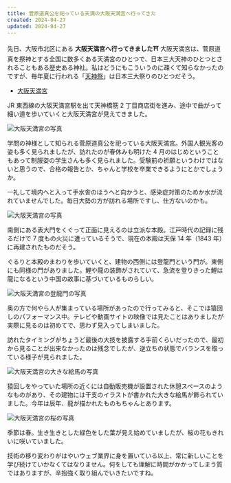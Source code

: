 ```yaml
---
title: 菅原道真公を祀っている天満の大阪天満宮へ行ってきた
created: 2024-04-27
updated: 2024-04-27
---
```


先日、大阪市北区にある **大阪天満宮へ行ってきました⛩️** 大阪天満宮は、菅原道真を祭神とする全国に数多くある天満宮のひとつで、日本三大天神のひとつとされることもある歴史ある神社。私はどうにもこういうのに疎くて知らなかったのですが、毎年夏に行われる「[天神祭](https://osakatemmangu.or.jp/saijireki/tjm)」は日本三大祭りのひとつだそう。

- [大阪天満宮](https://osakatemmangu.or.jp/)

JR 東西線の大阪天満宮駅を出て天神橋筋 2 丁目商店街を進み、途中で曲がって細い道を歩いていくと大阪天満宮が見えてきました。

![大阪天満宮の写真](26afd19a-93e9-439d-5b02-3f2ad8667900)

学問の神様として知られる菅原道真公を祀っている大阪天満宮。外国人観光客の姿も多く見られましたが、訪れたのが春休みも明けた 4 月のはじめということもあって制服姿の学生さんも多く見られました。受験前の祈願というわけではないと思うので、合格の報告とか、ちゃんと学校を卒業できるようにとかでしょうか。

一礼して境内へと入って手水舎のほうへと向かうと、感染症対策のためか水が流れていませんでした。毎日大勢の方が訪れる場所ですし、仕方ないのかも。

![大阪天満宮の写真](e096426e-5f43-4409-a524-101c0bedfe00)

南側にある表大門をくぐって正面に見えるのは立派な本殿。江戸時代の記録に残るだけで 7 度もの火災に遭っているそうで、現在の本殿は天保 14 年（1843 年）に再建されたものだそう。

ぐるりと本殿のまわりを歩いていくと、建物の西側には登龍門という門が。東側にも同様の門がありました。鯉や龍の装飾がされていて、急流を登りきった鯉は龍になるという中国の故事に基づいているものらしい。

![大阪天満宮の登龍門の写真](59336d90-89d6-4f4b-ad8e-adaa0c98c800)

奥の方で何やら人が集まっている場所があったので行ってみると、そこでは猿回しのパフォーマンス中。テレビや動画サイトの映像では見たことはありましたが実際に見るのは初めてで、思わず見入ってしまいました。

訪れたタイミングがちょうど最後の大技を披露する手前くらいだったので、最初から見ることが出来なかったのは残念でしたが、逆立ちの状態でバランスを取っている様子が見られました。

![大阪天満宮の大きな絵馬の写真](5e215a61-93da-4faf-38ec-28f137b8d300)

猿回しをやっていた場所の近くには自動販売機が設置された休憩スペースのようなものがあり、その建物には干支のイラストが書かれた大きな絵馬が飾られていました。今年は辰年、龍が描かれたものもちゃんとあります。

![大阪天満宮の桜の写真](155831e6-e45f-4ba5-0739-f6b7e98a5800)

季節は春。生き生きとした緑色をした葉が見え始めていましたが、桜の花もきれいに咲いていました。

技術の移り変わりがはやいウェブ業界に身を置いている以上、常に新しいことを学び続けていかなくてはなりません。何をしても理解に時間がかかってしまう質ではありますが、辛抱強く取り組んでいきたいですね。
